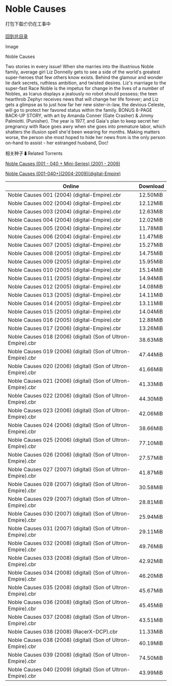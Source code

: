 # Noble Causes

打包下载📦仍在工事中

[回到总目录](/Catalogs.md)

Image

Noble Causes

Two stories in every issue! When she marries into the illustrious Noble family, average girl Liz Donnelly gets to see a side of the world's greatest super-heroes that few others know exists. Behind the glamour and wonder lie dark secrets, ruthless ambition, and twisted desires. Liz's marriage to the super-fast Race Noble is the impetus for change in the lives of a number of Nobles, as Icarus displays a jealously no robot should possess; the teen hearthrob Zephyr receives news that will change her life forever; and Liz gets a glimpse as to just how far her new sister-in-law, the devious Celeste, will go to protect her favored status within the family. BONUS 8-PAGE BACK-UP STORY, with art by Amanda Conner (Gate Crasher) & Jimmy Palmiotti. (Punisher). The year is 1977, and Gaia's plan to keep secret her pregnancy with Race goes awry when she goes into premature labor, which shatters the illusion spell she'd been wearing for months. Making matters worse, the person she most hoped to hide her news from is the only person on-hand to assist - her estranged husband, Doc!





相关种子⬇Related Torrents

[Noble Causes (001 - 040 + Mini-Series) (2001 - 2009)](https://github.com/alicewish/markdown/blob/master/torrent/Noble-Causes--001---040---Mini-Series---2001---2009.md)

[Noble Causes (001-040+)(2004-2009)(digital-Empire)](https://github.com/alicewish/markdown/blob/master/torrent/Noble-Causes--001-040---2004-2009--digital-Empire.md)

Online | Download
--- | ---
Noble Causes 001 (2004) (digital-Empire).cbr | 12.50MiB
Noble Causes 002 (2004) (digital-Empire).cbr | 12.12MiB
Noble Causes 003 (2004) (digital-Empire).cbr | 12.63MiB
Noble Causes 004 (2004) (digital-Empire).cbr | 12.02MiB
Noble Causes 005 (2004) (digital-Empire).cbr | 11.78MiB
Noble Causes 006 (2004) (digital-Empire).cbr | 11.47MiB
Noble Causes 007 (2005) (digital-Empire).cbr | 15.27MiB
Noble Causes 008 (2005) (digital-Empire).cbr | 14.75MiB
Noble Causes 009 (2005) (digital-Empire).cbr | 15.95MiB
Noble Causes 010 (2005) (digital-Empire).cbr | 15.14MiB
Noble Causes 011 (2005) (digital-Empire).cbr | 14.94MiB
Noble Causes 012 (2005) (digital-Empire).cbr | 14.08MiB
Noble Causes 013 (2005) (digital-Empire).cbr | 14.11MiB
Noble Causes 014 (2005) (digital-Empire).cbr | 13.11MiB
Noble Causes 015 (2005) (digital-Empire).cbr | 14.04MiB
Noble Causes 016 (2005) (digital-Empire).cbr | 12.88MiB
Noble Causes 017 (2006) (digital-Empire).cbr | 13.26MiB
Noble Causes 018 (2006) (digital) (Son of Ultron-Empire).cbr | 38.63MiB
Noble Causes 019 (2006) (digital) (Son of Ultron-Empire).cbr | 47.44MiB
Noble Causes 020 (2006) (digital) (Son of Ultron-Empire).cbr | 41.66MiB
Noble Causes 021 (2006) (digital) (Son of Ultron-Empire).cbr | 41.33MiB
Noble Causes 022 (2006) (digital) (Son of Ultron-Empire).cbr | 44.30MiB
Noble Causes 023 (2006) (digital) (Son of Ultron-Empire).cbr | 42.06MiB
Noble Causes 024 (2006) (digital) (Son of Ultron-Empire).cbr | 38.66MiB
Noble Causes 025 (2006) (digital) (Son of Ultron-Empire).cbr | 77.10MiB
Noble Causes 026 (2006) (digital) (Son of Ultron-Empire).cbr | 27.57MiB
Noble Causes 027 (2007) (digital) (Son of Ultron-Empire).cbr | 41.87MiB
Noble Causes 028 (2007) (digital) (Son of Ultron-Empire).cbr | 30.58MiB
Noble Causes 029 (2007) (digital) (Son of Ultron-Empire).cbr | 28.81MiB
Noble Causes 030 (2007) (digital) (Son of Ultron-Empire).cbr | 25.94MiB
Noble Causes 031 (2007) (digital) (Son of Ultron-Empire).cbr | 29.11MiB
Noble Causes 032 (2008) (digital) (Son of Ultron-Empire).cbr | 49.76MiB
Noble Causes 033 (2008) (digital) (Son of Ultron-Empire).cbr | 42.92MiB
Noble Causes 034 (2008) (digital) (Son of Ultron-Empire).cbr | 46.20MiB
Noble Causes 035 (2008) (digital) (Son of Ultron-Empire).cbr | 45.67MiB
Noble Causes 036 (2008) (digital) (Son of Ultron-Empire).cbr | 45.45MiB
Noble Causes 037 (2008) (digital) (Son of Ultron-Empire).cbr | 43.51MiB
Noble Causes 038 (2008) (RacerX-DCP).cbr | 11.33MiB
Noble Causes 038 (2008) (digital) (Son of Ultron-Empire).cbr | 40.19MiB
Noble Causes 039 (2008) (digital) (Son of Ultron-Empire).cbr | 74.50MiB
Noble Causes 040 (2009) (digital) (Son of Ultron-Empire).cbr | 43.99MiB